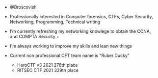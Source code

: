 - @Broscovish

- Professionally interested in Computer forensics, CTFs, Cyber Security, Networking, Programming, Technical writing
- I’m currently refreshing my networking knowlege to obtain the CCNA, and COMPTA Security +
- I'm always working to improve my skills and lean new things
- Current non professional CFT team name is "Ruber Ducky"
  - HeroCTF v3 2021 278th place
  - RITSEC CTF 2021 329th place
  
